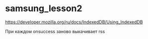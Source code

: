 # samsung_lesson2

https://developer.mozilla.org/ru/docs/IndexedDB/Using_IndexedDB

При каждом onsuccess заново выкачивает rss
